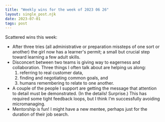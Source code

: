 ```yaml
---
title: "Weekly wins for the week of 2023 06 26"
layout: single_post.njk
date: 2023-07-01
tags: post
---
```


Scattered wins this week:
- After three tries (all administrative or preparation missteps of one sort or another) the girl now has a learner's permit; a small but crucial step toward learning a few adult skills.
- Disconcert between two teams is giving way to eagerness and collaboration. Three things I often talk about are helping us along:
    1. referring to real customer data,
    3. finding and negotiating common goals, and
    5. humans remembering to relate to one another.
- A couple of the people I support are getting the message that attention to detail must be demonstrated. (In the details! Surprise.) This has required some tight feedback loops, but I think I'm successfully avoiding micromanaging.
- Mentorship is fun! I might have a new mentee, perhaps just for the duration of their job search.
